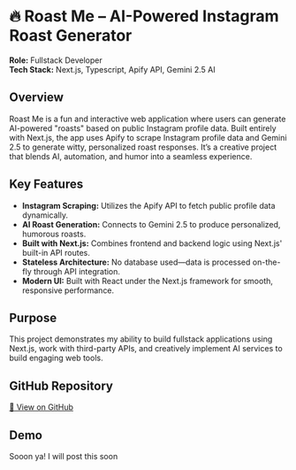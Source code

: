 # 🔥 Roast Me – AI-Powered Instagram Roast Generator

**Role:** Fullstack Developer  
**Tech Stack:** Next.js, Typescript, Apify API, Gemini 2.5 AI

## Overview  
Roast Me is a fun and interactive web application where users can generate AI-powered "roasts" based on public Instagram profile data. Built entirely with Next.js, the app uses Apify to scrape Instagram profile data and Gemini 2.5 to generate witty, personalized roast responses. It’s a creative project that blends AI, automation, and humor into a seamless experience.

## Key Features

- **Instagram Scraping:** Utilizes the Apify API to fetch public profile data dynamically.
- **AI Roast Generation:** Connects to Gemini 2.5 to produce personalized, humorous roasts.
- **Built with Next.js:** Combines frontend and backend logic using Next.js' built-in API routes.
- **Stateless Architecture:** No database used—data is processed on-the-fly through API integration.
- **Modern UI:** Built with React under the Next.js framework for smooth, responsive performance.

## Purpose  
This project demonstrates my ability to build fullstack applications using Next.js, work with third-party APIs, and creatively implement AI services to build engaging web tools.

## GitHub Repository  
[📁 View on GitHub](https://github.com/isarohmadan/Roast-Me-)

## Demo
Sooon ya! I will post this soon 
